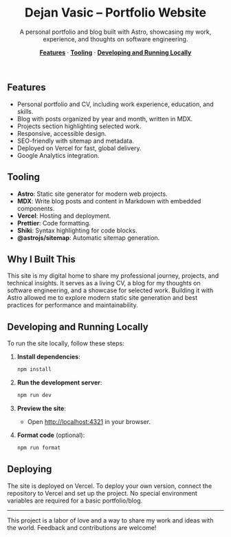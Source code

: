 
<h1 align="center">Dejan Vasic – Portfolio Website</h1>

<p align="center">
  A personal portfolio and blog built with Astro, showcasing my work, experience, and thoughts on software engineering.
</p>

<p align="center">
  <a href="#features"><strong>Features</strong></a> ·
  <a href="#tooling"><strong>Tooling</strong></a> ·
  <a href="#developing-and-running-locally"><strong>Developing and Running Locally</strong></a>
</p>
<br/>

## Features

- Personal portfolio and CV, including work experience, education, and skills.
- Blog with posts organized by year and month, written in MDX.
- Projects section highlighting selected work.
- Responsive, accessible design.
- SEO-friendly with sitemap and metadata.
- Deployed on Vercel for fast, global delivery.
- Google Analytics integration.

## Tooling

- **Astro**: Static site generator for modern web projects.
- **MDX**: Write blog posts and content in Markdown with embedded components.
- **Vercel**: Hosting and deployment.
- **Prettier**: Code formatting.
- **Shiki**: Syntax highlighting for code blocks.
- **@astrojs/sitemap**: Automatic sitemap generation.

## Why I Built This

This site is my digital home to share my professional journey, projects, and technical insights. It serves as a living CV, a blog for my thoughts on software engineering, and a showcase for selected work. Building it with Astro allowed me to explore modern static site generation and best practices for performance and maintainability.

## Developing and Running Locally

To run the site locally, follow these steps:

1. **Install dependencies**:

   ```bash
   npm install
   ```

2. **Run the development server**:

   ```bash
   npm run dev
   ```

3. **Preview the site**:

   - Open [http://localhost:4321](http://localhost:4321) in your browser.

4. **Format code** (optional):

   ```bash
   npm run format
   ```

## Deploying

The site is deployed on Vercel. To deploy your own version, connect the repository to Vercel and set up the project. No special environment variables are required for a basic portfolio/blog.

---

This project is a labor of love and a way to share my work and ideas with the world. Feedback and contributions are welcome!
